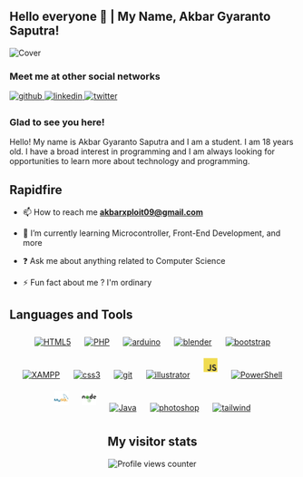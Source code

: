 ## Hello everyone 👋 | My Name, Akbar Gyaranto Saputra!
![Cover](https://i.pinimg.com/564x/f0/a3/60/f0a36077ca765854394717323ab7540d.jpg)
### Meet me at other social networks  
<a href="https://github.com/akbargyaranto" target="_blank">
<img src=https://img.shields.io/badge/github-%2324292e.svg?&style=for-the-badge&logo=github&logoColor=white alt=github style="margin-bottom: 5px;" />
</a>
<a href="https://www.linkedin.com/in/akbargyaranto/" target="_blank">
<img src=https://img.shields.io/badge/linkedin-%231E77B5.svg?&style=for-the-badge&logo=linkedin&logoColor=white alt=linkedin style="margin-bottom: 5px;" />
</a>
<a href="https://twitter.com/akbargyaranto" target="_blank">
<img src=https://img.shields.io/badge/twitter-%2300acee.svg?&style=for-the-badge&logo=twitter&logoColor=white alt=twitter style="margin-bottom: 5px;" />
</a>  

### Glad to see you here!  
Hello! My name is Akbar Gyaranto Saputra and I am a student. I am 18 years old. I have a broad interest in programming and I am always looking for opportunities to learn more about technology and programming.
  
## Rapidfire  

- 📫 How to reach me **akbarxploit09@gmail.com**
  

- 🌱 I’m currently learning Microcontroller, Front-End Development, and more
  

- ❓ Ask me about anything related to Computer Science 
  

- ⚡ Fun fact about me ? I'm ordinary

## Languages and Tools  
<div align="center">  
<a href="https://en.wikipedia.org/wiki/HTML5" target="_blank"><img style="margin: 10px" src="https://profilinator.rishav.dev/skills-assets/html5-original-wordmark.svg" alt="HTML5" height="25" /></a>  
<a href="https://www.php.net/" target="_blank"><img style="margin: 10px" src="https://profilinator.rishav.dev/skills-assets/php-original.svg" alt="PHP" height="25" /></a>  
<a href="https://www.arduino.cc/" target="_blank"><img style="margin: 10px" src="https://cdn.worldvectorlogo.com/logos/arduino-1.svg" alt="arduino" height="25" /></a>  
<a href="https://www.blender.org/" target="_blank"><img style="margin: 10px" src="https://download.blender.org/branding/community/blender_community_badge_white.svg" alt="blender" height="25" /></a>  
<a href="https://getbootstrap.com" target="_blank"><img  style="margin: 10px" src="https://img.icons8.com/?size=48&id=EzPCiQUqWWEa&format=png" alt="bootstrap" height="25" /></a>  
<a href="https://www.apachefriends.org/" target="_blank"><img style="margin: 10px" src="https://profilinator.rishav.dev/skills-assets/xampp.png" alt="XAMPP" height="25" /></a>  
<a href="https://www.w3schools.com/css/" target="_blank"><img style="margin: 10px" src="https://cdn-icons-png.flaticon.com/128/732/732190.png" alt="css3" height="25" /></a>  
<a href="https://git-scm.com/" target="_blank"><img style="margin: 10px" src="https://www.vectorlogo.zone/logos/git-scm/git-scm-icon.svg" alt="git" height="25" /></a>  
<a href="https://www.adobe.com/in/products/illustrator.html" target="_blank"><img style="margin: 10px" src="https://www.vectorlogo.zone/logos/adobe_illustrator/adobe_illustrator-icon.svg" alt="illustrator" height="25" /></a>  
<a href="https://developer.mozilla.org/en-US/docs/Web/JavaScript" target="_blank"><img style="margin: 10px" src="https://raw.githubusercontent.com/devicons/devicon/master/icons/javascript/javascript-original.svg" alt="javascript" height="25" /></a>  
<a href="https://docs.microsoft.com/en-us/powershell/" target="_blank"><img style="margin: 10px" src="https://profilinator.rishav.dev/skills-assets/powershell.png" alt="PowerShell" height="25" /></a>  
<a href="https://www.mysql.com/" target="_blank"><img style="margin: 10px" src="https://raw.githubusercontent.com/devicons/devicon/master/icons/mysql/mysql-original-wordmark.svg" alt="mysql" height="25" /></a>  
<a href="https://nodejs.org" target="_blank"><img style="margin: 10px" src="https://raw.githubusercontent.com/devicons/devicon/master/icons/nodejs/nodejs-original-wordmark.svg" alt="nodejs" height="25" /></a>  
<a href="https://www.java.com/" target="_blank"><img style="margin: 10px" src="https://profilinator.rishav.dev/skills-assets/java-original-wordmark.svg" alt="Java" height="25" /></a>  
<a href="https://www.photoshop.com/en" target="_blank"><img style="margin: 10px" src="https://th.bing.com/th/id/OIP.ZMlFmYg9hVdiEWVUvxV0uwHaHS?rs=1&pid=ImgDetMain" alt="photoshop" height="25" /></a> 
<a href="https://tailwindcss.com/" target="_blank"><img style="margin: 10px" src="https://www.vectorlogo.zone/logos/tailwindcss/tailwindcss-icon.svg" alt="tailwind" height="25" /></a> 


## My visitor stats  
![Profile views counter](https://komarev.com/ghpvc/?username=akbargyaranto&label=Profile%20views&color=0e75b6&style=flat")  
  
